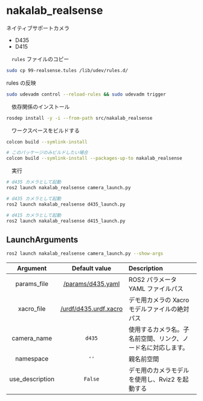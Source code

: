 # nakalab_realsense

ネイティブサポートカメラ
- D435
- D415

　`rules` ファイルのコピー
```bash
sudo cp 99-realsense.tules /lib/udev/rules.d/
```
rules の反映
```bash
sudo udevadm control --reload-rules && sudo udevadm trigger
```
　依存関係のインストール
```bash
rosdep install -y -i --from-path src/nakalab_realsense
```
　ワークスペースをビルドする
```bash
colcon build --symlink-install

# このパッケージのみビルドしたい場合
colcon build --symlink-install --packages-up-to nakalab_realsense
```
　実行
```bash
# d435 カメラとして起動
ros2 launch nakalab_realsense camera_launch.py
```
```bash
# d435 カメラとして起動
ros2 launch nakalab_realsense d435_launch.py
```
```bash
# d415 カメラとして起動
ros2 launch nakalab_realsense d415_launch.py
```

## LaunchArguments
```bash
ros2 launch nakalab_realsense camera_launch.py --show-args
```
|Argument|Default value|Description|
|:---:|:---:|:---|
|params_file|[/params/d435.yaml](/params/d435.yaml)|ROS2 パラメータ YAML ファイルパス|
|xacro_file|[/urdf/d435.urdf.xacro](/urdf/d435.urdf.xacro)|デモ用カメラの Xacro モデルファイルの絶対パス|
|camera_name|`d435`|使用するカメラ名。子名前空間、リンク、ノード名に対応します。|
|namespace|`''`|親名前空間|
|use_description|`False`|デモ用のカメラモデルを使用し、Rviz2 を起動する|

